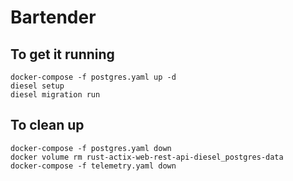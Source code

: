 # Bartender

## To get it running
```
docker-compose -f postgres.yaml up -d
diesel setup
diesel migration run
```

## To clean up
```
docker-compose -f postgres.yaml down
docker volume rm rust-actix-web-rest-api-diesel_postgres-data
docker-compose -f telemetry.yaml down
```
